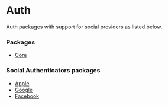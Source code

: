 # Auth

Auth packages with support for social providers as listed below.

### Packages
- [Core](Core)

### Social Authenticators packages
- [Apple](Apple)
- [Google](Google)
- [Facebook](Facebook)
